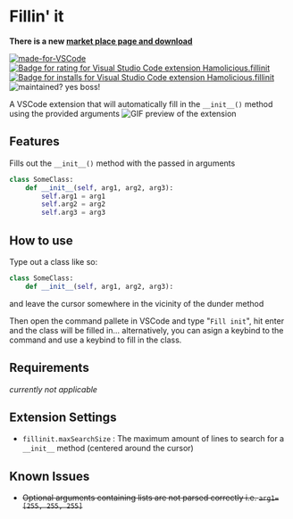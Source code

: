 # Fillin' it
**There is a new [market place page and download](https://marketplace.visualstudio.com/items?itemName=Hamolicious.fillinit)**


[![made-for-VSCode](https://img.shields.io/badge/Made%20for-VSCode-1f425f.svg)](https://code.visualstudio.com/)
[![Badge for rating for Visual Studio Code extension Hamolicious.fillinit](https://vsmarketplacebadge.apphb.com/rating/Hamolicious.fillinit.svg)](https://marketplace.visualstudio.com/items?itemName=Hamolicious.fillinit)
[![Badge for installs for Visual Studio Code extension Hamolicious.fillinit](https://vsmarketplacebadge.apphb.com/installs/Hamolicious.fillinit.svg)](https://marketplace.visualstudio.com/items?itemName=Hamolicious.fillinit)
![maintained? yes boss!](https://img.shields.io/badge/Maintained%3F-yes-green.svg)

A VSCode extension that will automatically fill in the ```__init__()``` method using the provided arguments
![GIF preview of the extension](https://github.com/hamolicious/Fillin-it/blob/master/images/preview.gif?raw=true)

## Features

Fills out the ```__init__()``` method with the passed in arguments
```python
class SomeClass:
	def __init__(self, arg1, arg2, arg3):
		self.arg1 = arg1
		self.arg2 = arg2
		self.arg3 = arg3
```

## How to use
Type out a class like so:
```python
class SomeClass:
	def __init__(self, arg1, arg2, arg3):
```
and leave the cursor somewhere in the vicinity of the dunder method

Then open the command pallete in VSCode and type "```Fill init```", hit enter and the class will be filled in... alternatively, you can asign a keybind to the command and use a keybind to fill in the class.

## Requirements
*currently not applicable*

## Extension Settings
* `fillinit.maxSearchSize` : The maximum amount of lines to search for a ```__init__``` method (centered around the cursor)

## Known Issues
* ~~Optional arguments containing lists are not parsed correctly i.e. `arg1=[255, 255, 255]`~~


